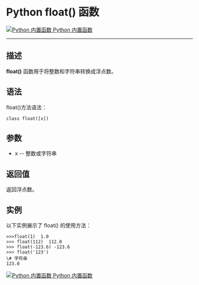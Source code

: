 Python float() 函数
=================

 [![Python 内置函数](../images/up.gif) Python 内置函数](python-built-in-functions.html)

* * *

描述
--

**float()** 函数用于将整数和字符串转换成浮点数。

语法
--

float()方法语法：
```
class float([x])
```
参数
--

*   x -- 整数或字符串

返回值
---

返回浮点数。

实例
--

以下实例展示了 float() 的使用方法：
```
>>>float(1)  1.0 
>>> float(112)  112.0 
>>> float(-123.6) -123.6 
>>> float('123')  
\# 字符串  
123.0
```
 [![Python 内置函数](../images/up.gif) Python 内置函数](python-built-in-functions.html)